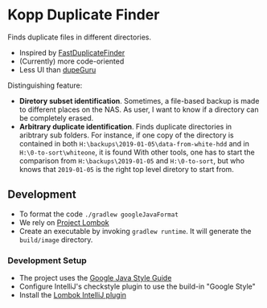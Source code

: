 # Kopp Duplicate Finder

Finds duplicate files in different directories.

- Inspired by [FastDuplicateFinder](https://github.com/carlbeech/fast-duplicate-finder)
- (Currently) more code-oriented
- Less UI than [dupeGuru](https://dupeguru.voltaicideas.net/)

Distinguishing feature:

- **Diretory subset identification**.
  Sometimes, a file-based backup is made to different places on the NAS.
  As user, I want to know if a directory can be completely erased.
- **Arbitrary duplicate identification**.
  Finds duplicate directories in aribtrary sub folders.
  For instance, if one copy of the directory is contained in both `H:\backups\2019-01-05\data-from-white-hdd` and in `H:\0-to-sort\whiteone`, it is found
  With other tools, one has to start the comparison from `H:\backups\2019-01-05` and `H:\0-to-sort`, but who knows that `2019-01-05` is the right top level diretory to start from.

## Development

- To format the code `./gradlew googleJavaFormat`
- We rely on [Project Lombok](https://projectlombok.org/)
- Create an executable by invoking `gradlew runtime`. It will generate the `build/image` directory.

### Development Setup

- The project uses the [Google Java Style Guide](https://google.github.io/styleguide/javaguide.html)
- Configure IntelliJ's checkstyle plugin to use the build-in "Google Style"
- Install the [Lombok IntelliJ plugin](https://plugins.jetbrains.com/plugin/6317-lombok)
